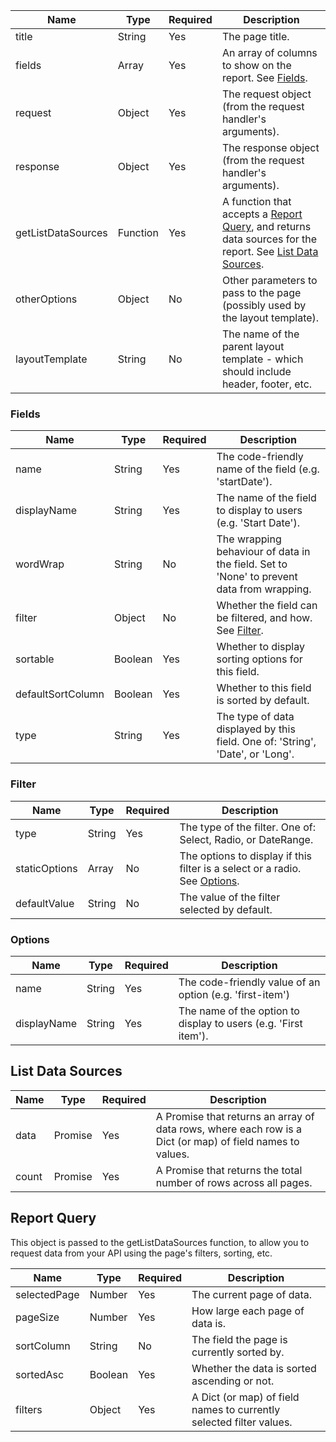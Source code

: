 | Name               | Type     | Required | Description                                                                                                                                    |
|--------------------|----------|----------|------------------------------------------------------------------------------------------------------------------------------------------------|
| title              | String   | Yes      | The page title.                                                                                                                                |
| fields             | Array    | Yes      | An array of columns to show on the report. See [Fields](#fields).                                                                              |
| request            | Object   | Yes      | The request object (from the request handler's arguments).                                                                                     |
| response           | Object   | Yes      | The response object (from the request handler's arguments).                                                                                    |
| getListDataSources | Function | Yes      | A function that accepts a [Report Query](#report-query), and returns data sources for the report. See [List Data Sources](#list-data-sources). |
| otherOptions       | Object   | No       | Other parameters to pass to the page (possibly used by the layout template).                                                                   |
| layoutTemplate     | String   | No       | The name of the parent layout template - which should include header, footer, etc.                                                             |

### Fields

| Name              | Type    | Required | Description                                                                               |
|-------------------|---------|----------|-------------------------------------------------------------------------------------------|
| name              | String  | Yes      | The code-friendly name of the field (e.g. 'startDate').                                   |
| displayName       | String  | Yes      | The name of the field to display to users (e.g. 'Start Date').                            |
| wordWrap          | String  | No       | The wrapping behaviour of data in the field. Set to 'None' to prevent data from wrapping. |
| filter            | Object  | No       | Whether the field can be filtered, and how. See [Filter](#filter).                        |
| sortable          | Boolean | Yes      | Whether to display sorting options for this field.                                        |
| defaultSortColumn | Boolean | Yes      | Whether to this field is sorted by default.                                               |
| type              | String  | Yes      | The type of data displayed by this field. One of: 'String', 'Date', or 'Long'.            |

### Filter

| Name          | Type   | Required | Description                                                                            |
|---------------|--------|----------|----------------------------------------------------------------------------------------|
| type          | String | Yes      | The type of the filter. One of: Select, Radio, or DateRange.                           |
| staticOptions | Array  | No       | The options to display if this filter is a select or a radio. See [Options](#options). |
| defaultValue  | String | No       | The value of the filter selected by default.                                           |


### Options

| Name        | Type   | Required | Description                                                     |
|-------------|--------|----------|-----------------------------------------------------------------|
| name        | String | Yes      | The code-friendly value of an option (e.g. 'first-item')        |
| displayName | String | Yes      | The name of the option to display to users (e.g. 'First item'). |

## List Data Sources

| Name  | Type    | Required | Description                                                                                               |
|-------|---------|----------|-----------------------------------------------------------------------------------------------------------|
| data  | Promise | Yes      | A Promise that returns an array of data rows, where each row is a Dict (or map) of field names to values. |
| count | Promise | Yes      | A Promise that returns the total number of rows across all pages.                                         |

## Report Query

This object is passed to the getListDataSources function, to allow you to request data from your API using the page's filters, sorting, etc.

| Name         | Type    | Required | Description                                                         |
|--------------|---------|----------|---------------------------------------------------------------------|
| selectedPage | Number  | Yes      | The current page of data.                                           |
| pageSize     | Number  | Yes      | How large each page of data is.                                     |
| sortColumn   | String  | No       | The field the page is currently sorted by.                          |
| sortedAsc    | Boolean | Yes      | Whether the data is sorted ascending or not.                        |
| filters      | Object  | Yes      | A Dict (or map) of field names to currently selected filter values. |
